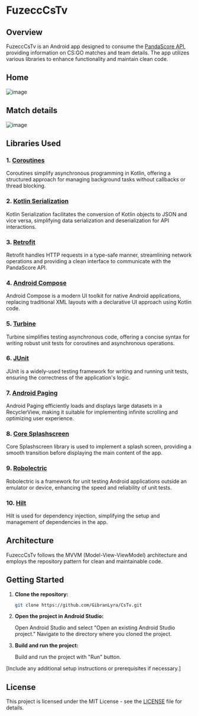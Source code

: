 # FuzeccCsTv

## Overview

FuzeccCsTv is an Android app designed to consume the [PandaScore API](https://developers.pandascore.io/), providing information on CS:GO matches and team details. The app utilizes various libraries to enhance functionality and maintain clean code.

## Home 
![image](https://github.com/GibranLyra/CsTv/assets/5739609/245869f0-2fd4-4715-bfac-0f16f6aee29a)

## Match details
![image](https://github.com/GibranLyra/CsTv/assets/5739609/1a73f1c2-a1a4-4a5c-9a90-0f9157812f62)



## Libraries Used

### 1. [Coroutines](https://kotlinlang.org/docs/coroutines-overview.html)

Coroutines simplify asynchronous programming in Kotlin, offering a structured approach for managing background tasks without callbacks or thread blocking.

### 2. [Kotlin Serialization](https://github.com/Kotlin/kotlinx.serialization)

Kotlin Serialization facilitates the conversion of Kotlin objects to JSON and vice versa, simplifying data serialization and deserialization for API interactions.

### 3. [Retrofit](https://square.github.io/retrofit/)

Retrofit handles HTTP requests in a type-safe manner, streamlining network operations and providing a clean interface to communicate with the PandaScore API.

### 4. [Android Compose](https://developer.android.com/jetpack/compose)

Android Compose is a modern UI toolkit for native Android applications, replacing traditional XML layouts with a declarative UI approach using Kotlin code.

### 5. [Turbine](https://github.com/cashapp/turbine)

Turbine simplifies testing asynchronous code, offering a concise syntax for writing robust unit tests for coroutines and asynchronous operations.

### 6. [JUnit](https://junit.org/junit5/)

JUnit is a widely-used testing framework for writing and running unit tests, ensuring the correctness of the application's logic.

### 7. [Android Paging](https://developer.android.com/topic/libraries/architecture/paging)

Android Paging efficiently loads and displays large datasets in a RecyclerView, making it suitable for implementing infinite scrolling and optimizing user experience.

### 8. [Core Splashscreen](https://developer.android.com/reference/kotlin/androidx/core/splashscreen/SplashScreen)

Core Splashscreen library is used to implement a splash screen, providing a smooth transition before displaying the main content of the app.

### 9. [Robolectric](https://github.com/robolectric/robolectric)

Robolectric is a framework for unit testing Android applications outside an emulator or device, enhancing the speed and reliability of unit tests.

### 10. [Hilt](https://dagger.dev/hilt/)

Hilt is used for dependency injection, simplifying the setup and management of dependencies in the app.

## Architecture

FuzeccCsTv follows the MVVM (Model-View-ViewModel) architecture and employs the repository pattern for clean and maintainable code.

## Getting Started

1. **Clone the repository:**

    ```bash
    git clone https://github.com/GibranLyra/CsTv.git
    ```

2. **Open the project in Android Studio:**

    Open Android Studio and select "Open an existing Android Studio project." Navigate to the directory where you cloned the project.

3. **Build and run the project:**

    Build and run the project with "Run" button.

[Include any additional setup instructions or prerequisites if necessary.]

## License

This project is licensed under the MIT License - see the [LICENSE](LICENSE) file for details.
